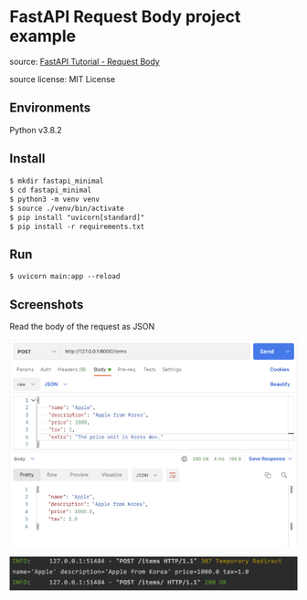 # FastAPI Request Body project example

source: [FastAPI Tutorial - Request Body](https://fastapi.tiangolo.com/tutorial/body/)

source license: MIT License

## Environments
Python v3.8.2

## Install
```shell
$ mkdir fastapi_minimal
$ cd fastapi_minimal
$ python3 -m venv venv
$ source ./venv/bin/activate
$ pip install "uvicorn[standard]"
$ pip install -r requirements.txt
```

## Run
```shell
$ uvicorn main:app --reload
```

## Screenshots

Read the body of the request as JSON

![POST /items](screenshots/post_items_with_json_body.png)

![Log](screenshots/post_items_log.png)
